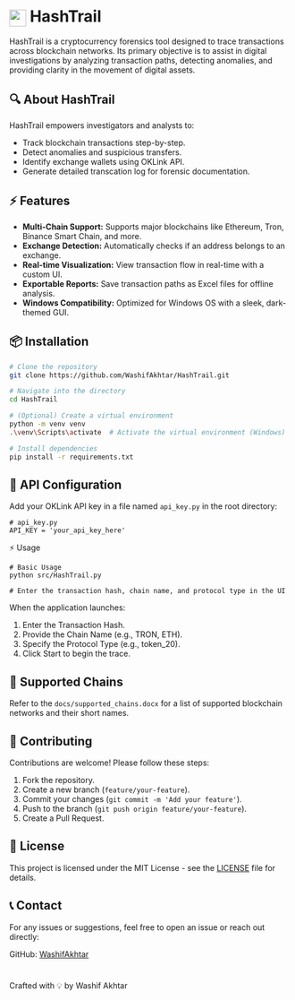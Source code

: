 
<h1><img src="src/icon.ico" width="30" style="vertical-align:middle;"/> HashTrail</h1>

HashTrail is a cryptocurrency forensics tool designed to trace transactions across blockchain networks. Its primary objective is to assist in digital investigations by analyzing transaction paths, detecting anomalies, and providing clarity in the movement of digital assets.


## 🔍 **About HashTrail**
HashTrail empowers investigators and analysts to:
- Track blockchain transactions step-by-step.
- Detect anomalies and suspicious transfers.
- Identify exchange wallets using OKLink API.
- Generate detailed transcation log for forensic documentation.


## ⚡ **Features**
- **Multi-Chain Support:** Supports major blockchains like Ethereum, Tron, Binance Smart Chain, and more.
- **Exchange Detection:** Automatically checks if an address belongs to an exchange.
- **Real-time Visualization:** View transaction flow in real-time with a custom UI.
- **Exportable Reports:** Save transaction paths as Excel files for offline analysis.
- **Windows Compatibility:** Optimized for Windows OS with a sleek, dark-themed GUI.


## 📦 **Installation**
```bash
# Clone the repository
git clone https://github.com/WashifAkhtar/HashTrail.git

# Navigate into the directory
cd HashTrail

# (Optional) Create a virtual environment
python -m venv venv
.\venv\Scripts\activate  # Activate the virtual environment (Windows)

# Install dependencies
pip install -r requirements.txt
```
## 🔑 API Configuration

Add your OKLink API key in a file named `api_key.py` in the root directory:
```
# api_key.py
API_KEY = 'your_api_key_here'
```
⚡️ Usage
```
# Basic Usage
python src/HashTrail.py

# Enter the transaction hash, chain name, and protocol type in the UI
```
When the application launches:

1. Enter the Transaction Hash.
2. Provide the Chain Name (e.g., TRON, ETH).
3. Specify the Protocol Type (e.g., token_20).
4. Click Start to begin the trace.

## 📝 Supported Chains

Refer to the `docs/supported_chains.docx` for a list of supported blockchain networks and their short names.

## 🤝 Contributing

Contributions are welcome! Please follow these steps:

1. Fork the repository.
2. Create a new branch (`feature/your-feature`).
3. Commit your changes (`git commit -m 'Add your feature'`).
4. Push to the branch (`git push origin feature/your-feature`).
5. Create a Pull Request.

## 📜 License

This project is licensed under the MIT License - see the [LICENSE](LICENSE) file for details.

## 📞 Contact

For any issues or suggestions, feel free to open an issue or reach out directly:

GitHub: [WashifAkhtar](https://github.com/WashifAkhtar)
#
Crafted with 💡 by Washif Akhtar


